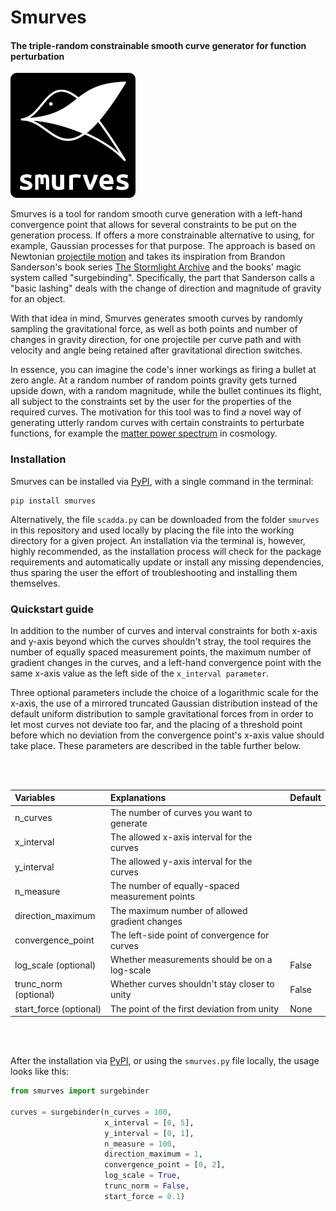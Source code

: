 # Smurves

#### The triple-random constrainable smooth curve generator for function perturbation
<img src="/logo.png" alt="logo" width="200px"/>

Smurves is a tool for random smooth curve generation with a left-hand convergence point that allows for several constraints to be put on the generation process. If offers a more constrainable alternative to using, for example, Gaussian processes for that purpose. The approach is based on Newtonian [projectile motion](https://en.wikipedia.org/wiki/Projectile_motion) and takes its inspiration from Brandon Sanderson's book series [The Stormlight Archive](https://brandonsanderson.com/books/the-stormlight-archive/) and the books' magic system called "surgebinding". Specifically, the part that Sanderson calls a "basic lashing" deals with the change of direction and magnitude of gravity for an object.

With that idea in mind, Smurves generates smooth curves by randomly sampling the gravitational force, as well as both points and number of changes in gravity direction, for one projectile per curve path and with velocity and angle being retained after gravitational direction switches.

In essence, you can imagine the code's inner workings as firing a bullet at zero angle. At a random number of random points gravity gets turned upside down, with a random magnitude, while the bullet continues its flight, all subject to the constraints set by the user for the properties of the required curves. The motivation for this tool was to find a novel way of generating utterly random curves with certain constraints to perturbate functions, for example the [matter power spectrum](https://en.wikipedia.org/wiki/Matter_power_spectrum) in cosmology.

### Installation

Smurves can be installed via [PyPI](https://pypi.org), with a single command in the terminal:

```
pip install smurves
```

Alternatively, the file `scadda.py` can be downloaded from the folder `smurves` in this repository and used locally by placing the file into the working directory for a given project. An installation via the terminal is, however, highly recommended, as the installation process will check for the package requirements and automatically update or install any missing dependencies, thus sparing the user the effort of troubleshooting and installing them themselves.

### Quickstart guide

In addition to the number of curves and interval constraints for both x-axis and y-axis beyond which the curves shouldn't stray, the tool requires the number of equally spaced measurement points, the maximum number of gradient changes in the curves, and a left-hand convergence point with the same x-axis value as the left side of the `x_interval parameter`.

Three optional parameters include the choice of a logarithmic scale for the x-axis, the use of a mirrored truncated Gaussian distribution instead of the default uniform distribution to sample gravitational forces from in order to let most curves not deviate too far, and the placing of a threshold point before which no deviation from the convergence point's x-axis value should take place. These parameters are described in the table further below.

<br></br>

| Variables              | Explanations                                    | Default |
|:-----------------------|:------------------------------------------------|:--------|
| n_curves               | The number of curves you want to generate       |         |
| x_interval             | The allowed x-axis interval for the curves      |         |
| y_interval             | The allowed y-axis interval for the curves      |         |
| n_measure              | The number of equally-spaced measurement points |         |
| direction_maximum      | The maximum number of allowed gradient changes  |         |
| convergence_point      | The left-side point of convergence for curves   |         |
| log_scale (optional)   | Whether measurements should be on a log-scale   | False   |
| trunc_norm (optional)  | Whether curves shouldn't stay closer to unity   | False   |
| start_force (optional) | The point of the first deviation from unity     | None    |

<br></br>

After the installation via [PyPI](https://pypi.org), or using the `smurves.py` file locally, the usage looks like this:

```python
from smurves import surgebinder

curves = surgebinder(n_curves = 100,
                     x_interval = [0, 5],
                     y_interval = [0, 1],
                     n_measure = 100,
                     direction_maximum = 1,
                     convergence_point = [0, 2],
                     log_scale = True,
                     trunc_norm = False,
                     start_force = 0.1)
```

